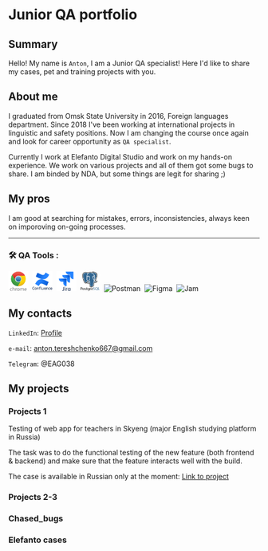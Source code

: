 # Junior QA portfolio

## Summary

Hello! My name is ``Anton``, I am a Junior QA specialist! 
Here I'd like to share my cases, pet and training projects with you.

## About me
I graduated from Omsk State University in 2016, Foreign languages department. 
Since 2018 I've been working at international projects in linguistic and safety positions. 
Now I am changing the course once again and look for career opportunity as ``QA specialist``. 

Currently I work at Elefanto Digital Studio and work on my hands-on experience.
We work on various projects and all of them got some bugs to share.
I am binded by NDA, but some things are legit for sharing ;)

## My pros

I am good at searching for mistakes, errors, inconsistencies, always keen on imporoving on-going processes. 

---

### :hammer_and_wrench: QA Tools :

<img src="https://github.com/devicons/devicon/blob/master/icons/chrome/chrome-original-wordmark.svg" title="Google Chrome" alt="Chrome" width="40" height="40"/>&nbsp;
<img src="https://github.com/devicons/devicon/blob/master/icons/confluence/confluence-original-wordmark.svg" title="Atlassian Confluence" alt="Confluence" width="40" height="40"/>&nbsp;
<img src="https://github.com/devicons/devicon/blob/master/icons/jira/jira-original-wordmark.svg" title="Atlassian Jira" alt="Jira" width="40" height="40"/>&nbsp;
<img src="https://github.com/devicons/devicon/blob/master/icons/postgresql/postgresql-original-wordmark.svg" title="PostgreSQL" alt="PSQL" width="40" height="40"/>&nbsp;
<img src="https://www.svgrepo.com/show/354202/postman-icon.svg" title="Postman" alt="Postman" width="40" height="40"/>&nbsp;
<img src="https://cdn4.iconfinder.com/data/icons/logos-brands-in-colors/3000/figma-logo-512.png" title="Figma" alt="Figma" width="40" height="40"/>&nbsp;
<img src="https://assets.asana.biz/transform/1fd9db4e-f8fd-474d-b3e2-f405c7589763/jam-color" title="Jam" alt="Jam" width="40" height="40"/>&nbsp; 

## My contacts
``LinkedIn``: <a href="www.linkedin.com/in/antontereshchenko667">Profile</a>

``e-mail``: anton.tereshchenko667@gmail.com

``Telegram``: @EAG038

## My projects

### Projects 1 
Testing of web app for teachers in Skyeng (major English studying platform in Russia)

The task was to do the functional testing of the new feature (both frontend & backend) and make sure that the feature interacts well with the build. 

The case is available in Russian only at the moment: 
<a href="https://teresantqa.atlassian.net/wiki/spaces/SD/pages/65541/2">Link to project</a>

### Projects 2-3

### Chased_bugs

### Elefanto cases
